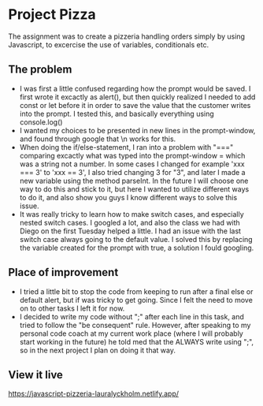 # Project Pizza

The assignment was to create a pizzeria handling orders simply by using Javascript, to excercise the use of variables, conditionals etc. 

## The problem

- I was first a little confused regarding how the prompt would be saved. I first wrote it excactly as alert(), but then quickly realized I needed to add const or let before it in order to save the value that the customer writes into the prompt. I tested this, and basically everything using console.log()
- I wanted my choices to be presented in new lines in the prompt-window, and found through google that \n works for this.
- When doing the if/else-statement, I ran into a problem with "===" comparing excactly what was typed into the prompt-window = which was a string not a number. In some cases I changed for example 'xxx === 3' to 'xxx == 3', I also tried changing 3 for "3", and later I made a new variable using the method parseInt. In the future I will choose one way to do this and stick to it, but here I wanted to utilize different ways to do it, and also show you guys I know different ways to solve this issue.
- It was really tricky to learn how to make switch cases, and especially nested switch cases. I googled a lot, and also the class we had with Diego on the first Tuesday helped a little. I had an issue with the last switch case always going to the default value. I solved this by replacing the variable created for the prompt with true, a solution I fould googling.

## Place of improvement

- I tried a little bit to stop the code from keeping to run after a final else or default alert, but if was tricky to get going. Since I felt the need to move on to other tasks I left it for now. 
- I decided to write my code without ";" after each line in this task, and tried to follow the "be consequent" rule. However, after speaking to my personal code coach at my current work place (where I will probably start working in the future) he told med that the ALWAYS write using ";", so in the next project I plan on doing it that way. 

## View it live

https://javascript-pizzeria-lauralyckholm.netlify.app/
